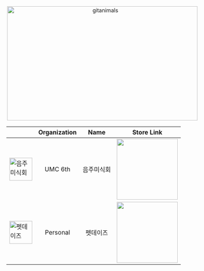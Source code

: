 <div align="center">
<a href="https://www.gitanimals.org/">
      <img
        src="https://render.gitanimals.org/guilds/670313905921518275/draw"
        width="500"
        height="300"
        alt="gitanimals"
      />
    </a>
    
|                                                              | Organization | Name      | Store Link                                                   |
|--------------------------------------------------------------|:------------:|:---------:|--------------------------------------------------------------|
| <img alt="음주미식회" width="60" src="https://github.com/user-attachments/assets/8df15ec5-b5cf-4488-a142-3719add6b121"> | UMC 6th      | 음주미식회 | <a target="_blank" href="https://apps.apple.com/kr/app/%EC%9D%8C%EC%A3%BC%EB%AF%B8%EC%8B%9D%ED%9A%8C/id6737059933"> <img width="160" src="https://github.com/user-attachments/assets/c5fe184d-96f6-4c46-ac88-64d6f7388da4"> </a> |
| <img alt="펫데이즈" width="60" src="https://github.com/user-attachments/assets/17fc9f2c-4d0a-4353-9a78-fdc815f2f80b"> | Personal     | 펫데이즈  | <a target="_blank" href="https://apps.apple.com/kr/app/%ED%8E%AB%EB%8D%B0%EC%9D%B4%EC%A6%88/id6738037038"> <img width="160" src="https://github.com/user-attachments/assets/c5fe184d-96f6-4c46-ac88-64d6f7388da4"> </a> |

</div>
